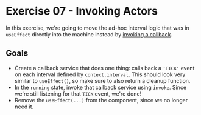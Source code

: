 # Exercise 07 - Invoking Actors

In this exercise, we're going to move the ad-hoc interval logic that was in `useEffect` directly into the machine instead by [invoking a callback](https://xstate.js.org/docs/guides/communication.html#invoking-callbacks).

## Goals

- Create a callback service that does one thing: calls back a `'TICK'` event on each interval defined by `context.interval`. This should look very similar to `useEffect()`, so make sure to also return a cleanup function.
- In the `running` state, invoke that callback service using `invoke`. Since we're still listening for that `TICK` event, we're done!
- Remove the `useEffect(...)` from the component, since we no longer need it.
